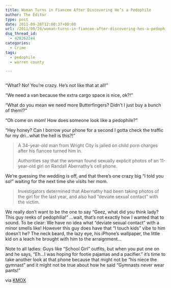 ```yaml
---
title: Woman Turns in Fiancee After Discovering He’s a Pedophile
author: The Editor
type: post
date: 2011-09-28T12:00:37+00:00
url: /2011/09/28/woman-turns-in-fiancee-after-discovering-hes-a-pedophile/
dsq_thread_id:
  - 428262244
categories:
  - Crime
tags:
  - pedophile
  - warren county

---
```

<img class="alignright size-full wp-image-10647" title="randall-abernathy" src="http://media.punchingkitty.com/wordpress/2011/09/randall-abernathy.jpeg?filter=resize&w=250" alt="" />

&#8220;What? No! You&#8217;re crazy. He&#8217;s not like that at all!&#8221;

&#8220;We need a van because the extra cargo space is nice, ok?!&#8221;

&#8220;What do you mean we need more Butterfingers? Didn&#8217;t I just buy a bunch of them!?&#8221;

&#8220;Oh come on mom! How does someone look like a pedophile?&#8221;

&#8220;Hey honey? Can I borrow your phone for a second I gotta check the traffic for my dri&#8230;what the hell is this?!&#8221;

> A 34-year-old man from Wright City is jailed on child porn charges after his fiancee turned him in.
> 
> Authorities say that the woman found sexually explicit photos of an 11-year-old girl on Randall Abernathy’s cell phone.

We&#8217;re guessing the wedding is off, and that there&#8217;s one crazy big &#8220;I told you so!&#8221; waiting for the next time she visits her mom.

> Investigators determined that Abernathy had been taking photos of the girl for the last year, and also had “deviate sexual contact” with the victim.

We really don&#8217;t want to be the one to say &#8220;Geez, what did you think lady? This guy reeks of pedophilia!&#8221; &#8230;wait, that&#8217;s not exactly how I wanted that to sound. To be clear: We have no idea what &#8220;deviate sexual contact&#8221; with a minor smells like! However this guy does have that &#8220;I touch kids&#8221; vibe to him doesn&#8217;t he? The neck beard, the lazy eye, his iPhone&#8217;s wallpaper, the little kid on a leach he brought with him to the arraignment&#8230;

Note to all ladies: Guys like &#8220;School Girl&#8221; outfits, but when you put one on and he says, &#8220;Eh&#8230;I was hoping for footie pajamas and a pacifier.&#8221; it&#8217;s time to take another look at that phone because that might not be &#8220;his niece the gymnast&#8221; and it might not be true about how he said &#8220;Gymnasts never wear pants!&#8221;

via <a href="http://stlouis.cbslocal.com/2011/09/27/wright-city-man-arrested-on-child-porn-charges/" target="_blank">KMOX</a>

&nbsp;

&nbsp;